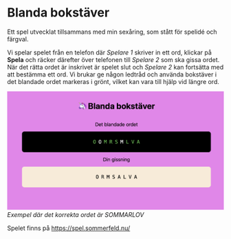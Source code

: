 # Blanda bokstäver

Ett spel utvecklat tillsammans med min sexåring, som stått för spelidé och färgval.

Vi spelar spelet från en telefon där _Spelare 1_ skriver in ett ord, klickar på **Spela** och räcker därefter över telefonen till _Spelare 2_ som ska gissa ordet. När det rätta ordet är inskrivet är spelet slut och _Spelare 2_ kan fortsätta med att bestämma ett ord. Vi brukar ge någon ledtråd och använda bokstäver i det blandade ordet markeras i grönt, vilket kan vara till hjälp vid längre ord.

![Skärmdump av spelet](./screenshot.png)
_Exempel där det korrekta ordet är SOMMARLOV_

Spelet finns på https://spel.sommerfeld.nu/
